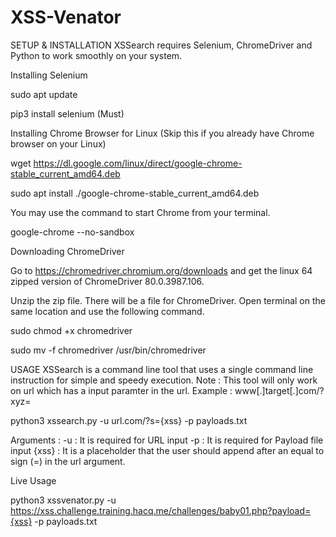 # XSS-Venator


SETUP & INSTALLATION
XSSearch requires Selenium, ChromeDriver and Python to work smoothly on your system.

Installing Selenium

sudo apt update

pip3 install selenium (Must)



Installing Chrome Browser for Linux (Skip this if you already have Chrome browser on your Linux)

wget https://dl.google.com/linux/direct/google-chrome-stable_current_amd64.deb

sudo apt install ./google-chrome-stable_current_amd64.deb



You may use the command to start Chrome from your terminal.

google-chrome --no-sandbox



Downloading ChromeDriver

Go to https://chromedriver.chromium.org/downloads and get the linux 64 zipped version of ChromeDriver 80.0.3987.106.

Unzip the zip file. There will be a file for ChromeDriver. Open terminal on the same location and use the following command.


sudo chmod +x chromedriver

sudo mv -f chromedriver /usr/bin/chromedriver




USAGE
XSSearch is a command line tool that uses a single command line instruction for simple and speedy execution.
Note : This tool will only work on url which has a input paramter in the url. Example : www[.]target[.]com/?xyz=

python3 xssearch.py -u url.com/?s={xss} -p payloads.txt

Arguments :
-u : It is required for URL input
-p : It is required for Payload file input
{xss} : It is a placeholder that the user should append after an equal to sign (=) in the url argument.




Live Usage

python3 xssvenator.py -u https://xss.challenge.training.hacq.me/challenges/baby01.php?payload={xss} -p payloads.txt


